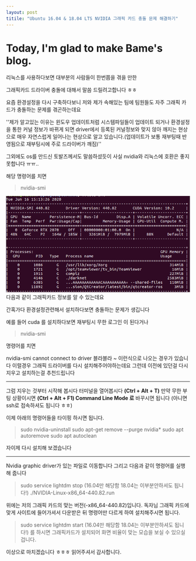```yaml
---
layout: post
titile: "Ubuntu 16.04 & 18.04 LTS NVIDIA 그래픽 카드 충돌 문제 해결하기"
---
```


# Today, I'm glad to make Bame's blog.


리눅스를 사용하다보면 대부분의 사람들이 한번쯤을 겪을 만한 

그래픽카드 드라이버 충돌에 대해서 말씀 드릴려고합니다 ㅎㅎ


요즘 환경설정을 다시 구축하다보니 저와 제가 속해있는 팀에 팀원들도 자주 그래픽 카드가 충돌하는 문제를 겪곤하는데요

''제가 알고있는 이유는 윈도우 업데이트처럼 시스템파일들이 업데이트 되거나 환경설정을 통한 커널 정보가 바뀌게 되면 driver에서 등록된 커널정보와 맞지 않아 깨지는 현상으로 매우 자연스럽게 일어나는 현상으로 알고 있습니다.(업데이트가 보통 재부팅때 반영됨으로 재부팅시에 주로 드라이버가 깨짐)''

그외에도 os를 만드신 토발즈께서도 말씀하셨듯이 사실 nvidia와 리눅스에 호환은 좋지 못합니다 ㅠㅠ..

해당 명령어를 치면
> nvidia-smi

![image](/assets/images/23_4/nvidia_smi.png)
다음과 같이 그래픽카드 정보를 알 수 있는데요

간혹가다 환경설정관련해서 설치하다보면 충돌하는 문제가 생깁니다


예를 들어 cuda 를 설치하다보면
재부팅시 무한 로그인 이 된다거나

> nvidia-smi

명령어를 치면

nvidia-smi cannot connect to driver 블라블라 ~ 이런식으로
나오는 경우가 있습니다
이럴경우 
그래픽 드라이버를 다시 설치해주어야하는데요
그런데 이전에 있던걸 다시 지우고 설치하는걸 추천드립니다

----------------------

그럼 지우는 것부터 시작해 봅시다
터미널을 열어봅시다 __(Ctrl + Alt + T)__
만약 무한 부팅 상황이시면 __(Ctrl + Alt + F1) Command Line Mode 로__ 바꾸시면 됩니다 
(아니면 ssh로 접속하셔도 됩니다 ㅎㅎ)


이제 아래의 명령어들을 타이핑 하시면 됩니다.

> sudo nvidia-uninstall
> sudo apt-get remove --purge nvidia*
> sudo apt autoremove
> sudo apt autoclean

자이제 다시 설치해 보겠습니다

----------------------

Nvidia graphic driver가 있는 파일로 이동합니다
그리고 다음과 같이 명령어를 실행해 줍니다

> sudo service lightdm stop (16.04만 해당함 18.04는 이부분안하셔도 됩니다!) 
> ./NVIDIA-Linux-x86_64-440.82.run

위에는 저의 그래픽 카드의 맞는 버전(-x86_64-440.82)입니다.
독자님 그래픽 카드에 맞게 사이트에 들어가셔서 다운받은 뒤 명령어만 다르게 하여 설치해주시면 됩니다.

> sudo service lightdm start (16.04만 해당함 18.04는 이부분안하셔도 됩니다!)
를 하시면 그래픽카드가 설치되어 화면 비율이 맞는 모습을 보실 수 있으실 겁니다.

이상으로 마치겠습니다 ㅎㅎㅎ 읽어주셔서 감사합니다.